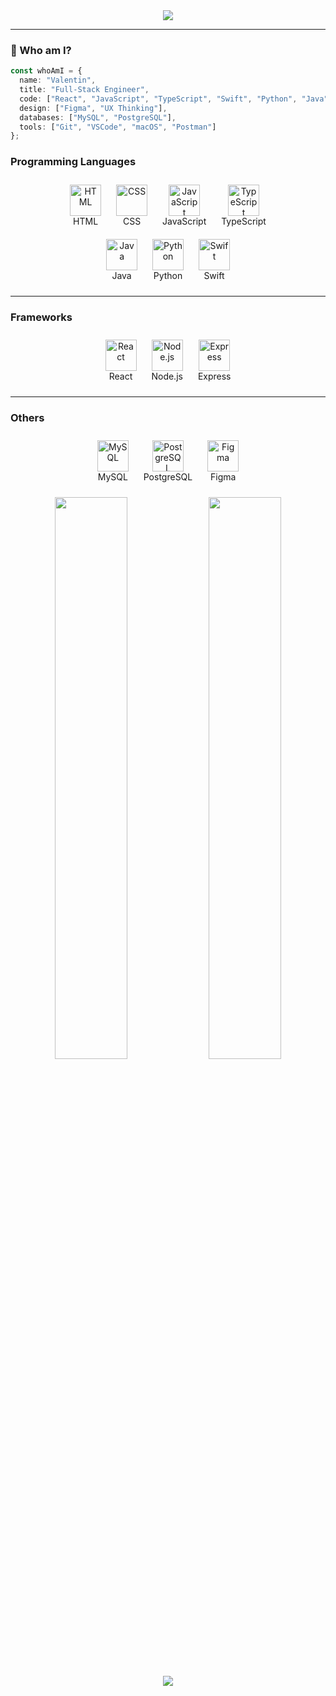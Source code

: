 <!-- Banner with aesthetic gradient -->
<!-- Banner with aesthetic gradient -->
<!-- Banner with aesthetic gradient -->
<div align="center">
  <img src="https://capsule-render.vercel.app/api?type=waving&color=0:36D1DC,100:5B86E5&height=200&section=header&text=bvalentin%20-%20CS%20Student%20and%20Developer&fontSize=35&fontAlignY=40&textColor=ffffff" />
</div>

---

### 🧠 Who am I?

```ts
const whoAmI = {
  name: "Valentin",
  title: "Full-Stack Engineer",
  code: ["React", "JavaScript", "TypeScript", "Swift", "Python", "Java", "Node.js"],
  design: ["Figma", "UX Thinking"],
  databases: ["MySQL", "PostgreSQL"],
  tools: ["Git", "VSCode", "macOS", "Postman"]
};
```

<!-- Programming Languages -->
### Programming Languages

<div align="center">
  <span style="display:inline-block; margin: 10px; text-align: center;">
    <img src="https://skillicons.dev/icons?i=html" alt="HTML" width="50" /><br>HTML
  </span>
  <span style="display:inline-block; margin: 10px; text-align: center;">
    <img src="https://skillicons.dev/icons?i=css" alt="CSS" width="50" /><br>CSS
  </span>
  <span style="display:inline-block; margin: 10px; text-align: center;">
    <img src="https://skillicons.dev/icons?i=js" alt="JavaScript" width="50" /><br>JavaScript
  </span>
  <span style="display:inline-block; margin: 10px; text-align: center;">
    <img src="https://skillicons.dev/icons?i=ts" alt="TypeScript" width="50" /><br>TypeScript
  </span>
  <br>
  <span style="display:inline-block; margin: 10px; text-align: center;">
    <img src="https://skillicons.dev/icons?i=java" alt="Java" width="50" /><br>Java
  </span>
  <span style="display:inline-block; margin: 10px; text-align: center;">
    <img src="https://skillicons.dev/icons?i=python" alt="Python" width="50" /><br>Python
  </span>
  <span style="display:inline-block; margin: 10px; text-align: center;">
    <img src="https://skillicons.dev/icons?i=swift" alt="Swift" width="50" /><br>Swift
  </span>
</div>

---

### Frameworks

<div align="center">
  <span style="display:inline-block; margin: 10px; text-align: center;">
    <img src="https://skillicons.dev/icons?i=react" alt="React" width="50" /><br>React
  </span>
  <span style="display:inline-block; margin: 10px; text-align: center;">
    <img src="https://skillicons.dev/icons?i=nodejs" alt="Node.js" width="50" /><br>Node.js
  </span>
  <span style="display:inline-block; margin: 10px; text-align: center;">
    <img src="https://skillicons.dev/icons?i=express" alt="Express" width="50" /><br>Express
  </span>
</div>

---

### Others

<div align="center">
  <span style="display:inline-block; margin: 10px; text-align: center;">
    <img src="https://skillicons.dev/icons?i=mysql" alt="MySQL" width="50" /><br>MySQL
  </span>
  <span style="display:inline-block; margin: 10px; text-align: center;">
    <img src="https://skillicons.dev/icons?i=postgres" alt="PostgreSQL" width="50" /><br>PostgreSQL
  </span>
  <span style="display:inline-block; margin: 10px; text-align: center;">
    <img src="https://skillicons.dev/icons?i=figma" alt="Figma" width="50" /><br>Figma
  </span>
</div>


<p align="center">
  <img src="https://github-readme-stats.vercel.app/api?username=vali-codes&show_icons=true&count_private=true&hide=prs&theme=tokyonight&border_radius=10&custom_title=My%20GitHub%20Stats" width="48%" />
  <img src="https://github-readme-streak-stats.herokuapp.com/?user=vali-codes&theme=tokyonight&date_format=M%20j%5B%2C%20Y%5D&border=DDDDDD&fire=DD5E89" width="48%" />
</p>

<p align="center">
  <a href="mailto:hello@valentinm.dev"><img src="https://img.shields.io/badge/Gmail-D14836?style=for-the-badge&logo=gmail&logoColor=white"/></a>
</p>






